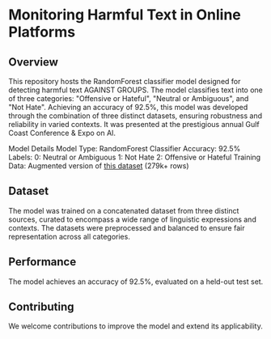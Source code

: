 # Monitoring Harmful Text in Online Platforms

## Overview
This repository hosts the RandomForest classifier model designed for detecting harmful text AGAINST GROUPS. 
The model classifies text into one of three categories: "Offensive or Hateful", "Neutral or Ambiguous", and "Not Hate". 
Achieving an accuracy of 92.5%, this model was developed through the combination of three distinct datasets, ensuring robustness and reliability in varied contexts. 
It was presented at the prestigious annual Gulf Coast Conference & Expo on AI.

Model Details
Model Type: RandomForest Classifier
Accuracy: 92.5%
Labels:
0: Neutral or Ambiguous
1: Not Hate
2: Offensive or Hateful
Training Data: Augmented version of [this dataset](https://huggingface.co/datasets/TLeonidas/twitter-hate-speech-en-240ksamples) (279k+ rows)

## Dataset
The model was trained on a concatenated dataset from three distinct sources, curated to encompass a wide range of linguistic expressions and contexts. 
The datasets were preprocessed and balanced to ensure fair representation across all categories.

## Performance
The model achieves an accuracy of 92.5%, evaluated on a held-out test set.

## Contributing
We welcome contributions to improve the model and extend its applicability. 
